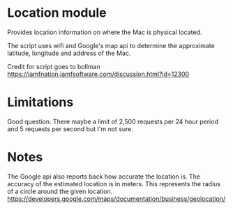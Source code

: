 Location module
==============

Provides location information on where the Mac is physical located.

The script uses wifi and Google's map api to determine the approximate latitude, longitude and address of the Mac.

Credit for script goes to bollman https://jamfnation.jamfsoftware.com/discussion.html?id=12300


Limitations
==============

Good question. There maybe a limit of 2,500 requests per 24 hour period and 5 requests per second but I'm not sure.


Notes
==============

The Google api also reports back how accurate the location is. 
The accuracy of the estimated location is in meters. This represents the radius of a circle around the given location.
https://developers.google.com/maps/documentation/business/geolocation/